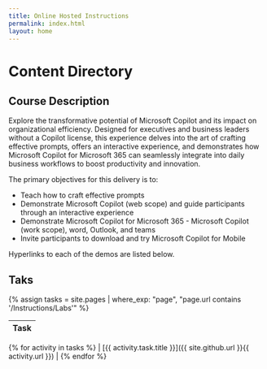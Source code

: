 ```yaml
---
title: Online Hosted Instructions
permalink: index.html
layout: home
---
```


# Content Directory


## Course Description

Explore the transformative potential of Microsoft Copilot and its impact on organizational efficiency. Designed for executives and business leaders without a Copilot license, this experience delves into the art of crafting effective prompts, offers an interactive experience, and demonstrates how Microsoft Copilot for Microsoft 365 can seamlessly integrate into daily business workflows to boost productivity and innovation.

The primary objectives for this delivery is to:

- Teach how to craft effective prompts
- Demonstrate Microsoft Copilot (web scope) and guide participants through an interactive experience
- Demonstrate Microsoft Copilot for Microsoft 365 - Microsoft Copilot (work scope), word, Outlook, and teams
- Invite participants to download and try Microsoft Copilot for Mobile

Hyperlinks to each of the demos are listed below.

## Taks

{% assign tasks = site.pages | where_exp: "page", "page.url contains '/Instructions/Labs'" %}

| Task |
| --- |
{% for activity in tasks %}
| [{{ activity.task.title }}]({{ site.github.url }}{{ activity.url }}) |
{% endfor %}
